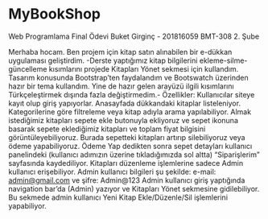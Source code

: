 # MyBookShop
Web Programlama Final Ödevi
Buket Girginç - 201816059
BMT-308 2. Şube 

Merhaba hocam. 
Ben projem için kitap satın alınabilen bir e-dükkan uygulaması geliştirdim.
-Derste yaptığımız kitap bilgilerini ekleme-silme-güncelleme kısımlarını projede Kitapları Yönet sekmesi için kullandım. Tasarım konusunda Bootstrap’ten faydalandım ve Bootswatch üzerinden hazır bir tema kullandım. Yine de hazır gelen arayüzü ilgili kısımlarını Türkçeleştirmek dışında fazla değiştirmedim.-
Özellikler:
Kullanıcılar siteye kayıt olup giriş yapıyorlar. Anasayfada dükkandaki kitaplar listeleniyor. Kategorilerine göre filtreleme veya kitap adıyla arama yapılabiliyor. Almak istediğimiz kitapları sepete ekle butonuyla ekliyoruz ve sepet ikonuna basarak sepete eklediğimiz kitapları ve toplam fiyat bilgisini görüntüleyebiliyoruz. Burada sepetteki kitapları artırıp silebiliyoruz veya ödeme yapabiliyoruz. Ödeme Yap dedikten sonra sepet detayları kullanıcı panelindeki (kullanıcı adımızın üzerine tıkladığımızda sol altta) “Siparişlerim” sayfasında kaydediliyor. 
Kitapları düzenleme işlemlerine sadece Admin kullanıcı erişebiliyor. Admin kullanıcı bilgileri şu şekilde: e-mail: admin@gmail.com ve şifre: Admin@123
Admin kullanıcı giriş yaptığında navigation bar’da (Admin) yazıyor ve Kitapları Yönet sekmesine gidilebiliyor. Bu sekmede admin kullanıcı Yeni Kitap Ekle/Düzenle/Sil işlemlerini yapabiliyor.
